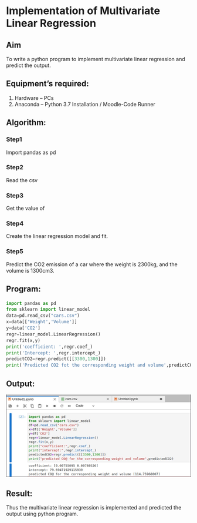 # Implementation of Multivariate Linear Regression
## Aim
To write a python program to implement multivariate linear regression and predict the output.
## Equipment’s required:
1.	Hardware – PCs
2.	Anaconda – Python 3.7 Installation / Moodle-Code Runner
## Algorithm:
### Step1
Import pandas as pd
### Step2
Read the csv
### Step3
Get the value of
### Step4
Create the linear regression model and fit.
### Step5
Predict the CO2 emission of a car where the weight is 2300kg, and the volume is 1300cm3.
## Program:
```python
import pandas as pd
from sklearn import linear_model
data=pd.read_csv("cars.csv")
x=data[['Weight','Volume']]
y=data['CO2']
regr=linear_model.LinearRegression()
regr.fit(x,y)
print('coefficient: ',regr.coef_)
print('Intercept: ',regr.intercept_)
predictCO2=regr.predict([[3300,1300]])
print('Predicted CO2 fot the corresponding weight and volume',predictCO2)
```
## Output:
![output](h.jpg)
## Result:
Thus the multivariate linear regression is implemented and predicted the output using python program.